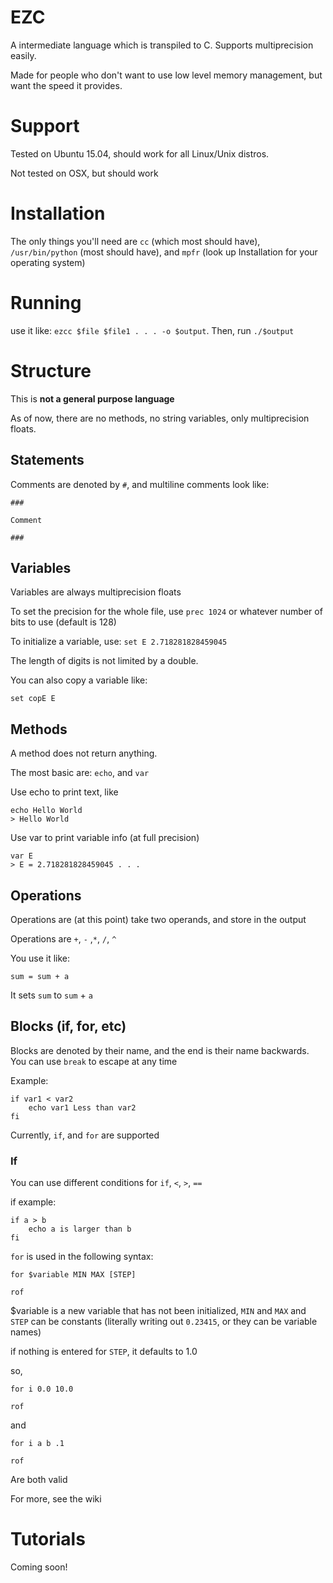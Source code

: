 # EZC

A intermediate language which is transpiled to C. Supports multiprecision easily.

Made for people who don't want to use low level memory management, but want the speed it provides.

# Support

Tested on Ubuntu 15.04, should work for all Linux/Unix distros.

Not tested on OSX, but should work

# Installation

The only things you'll need are `cc` (which most should have), `/usr/bin/python` (most should have), and `mpfr` (look up Installation for your operating system)

# Running

use it like: `ezcc $file $file1 . . . -o $output`. Then, run `./$output`

# Structure

This is **not a general purpose language**

As of now, there are no methods, no string variables, only multiprecision floats.
## Statements

Comments are denoted by `#`, and multiline comments look like:
```
###

Comment

###
```

## Variables

Variables are always multiprecision floats

To set the precision for the whole file, use
`prec 1024`
or whatever number of bits to use (default is 128)

To initialize a variable, use:
`set E 2.718281828459045`

The length of digits is not limited by a double.

You can also copy a variable like:

`set copE E`

## Methods

A method does not return anything. 

The most basic are: `echo`, and `var`

Use echo to print text, like

```
echo Hello World
> Hello World
```

Use var to print variable info (at full precision)

```
var E
> E = 2.718281828459045 . . .
```

## Operations

Operations are (at this point) take two operands, and store in the output

Operations are `+`, `-` ,`*`, `/`, `^`

You use it like:

`sum = sum + a`

It sets `sum` to `sum` + `a`


## Blocks (if, for, etc)

Blocks are denoted by their name, and the end is their name backwards. You can use `break` to escape at any time

Example:
```
if var1 < var2
    echo var1 Less than var2
fi
```

Currently, `if`, and `for` are supported

### If

You can use different conditions for `if`, `<`, `>`, `==`

if example:
```
if a > b
    echo a is larger than b
fi
``` 

`for` is used in the following syntax:

```
for $variable MIN MAX [STEP]

rof
```

$variable is a new variable that has not been initialized, `MIN` and `MAX` and `STEP` can be constants (literally writing out `0.23415`, or they can be variable names)

if nothing is entered for `STEP`, it defaults to 1.0

so, 
```
for i 0.0 10.0

rof
```

and 
```
for i a b .1

rof
```

Are both valid

For more, see the wiki

# Tutorials

Coming soon!
